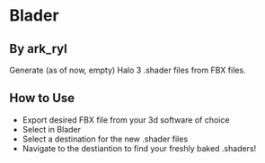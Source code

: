 # Blader
## By ark_ryl
Generate (as of now, empty) Halo 3 .shader files from FBX files.

## How to Use
+ Export desired FBX file from your 3d software of choice
+ Select in Blader
+ Select a destination for the new .shader files
+ Navigate to the destiantion to find your freshly baked .shaders!


